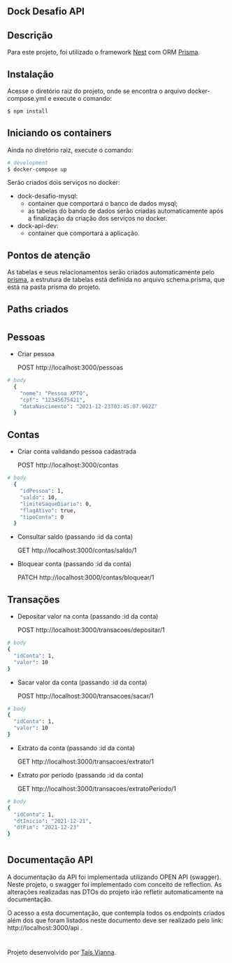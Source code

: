 ## Dock Desafio API

## Descrição

Para este projeto, foi utilizado o framework [Nest](https://github.com/nestjs/nest) com ORM [Prisma](https://www.prisma.io/).

## Instalação
Acesse o diretório raiz do projeto, onde se encontra o arquivo docker-compose.yml e execute o comando:
```bash
$ npm install
```

## Iniciando os containers
Ainda no diretório raiz, execute o comando:
```bash
# development
$ docker-compose up
```

Serão criados dois serviços no docker:
  - dock-desafio-mysql:
    - container que comportará o banco de dados mysql;
    - as tabelas do bando de dados serão criadas automaticamente após a finalização da criação dos serviços no docker.
  - dock-api-dev:
    - container que comportará a aplicação.

## Pontos de atenção

As tabelas e seus relacionamentos serão criados automaticamente pelo [prisma](https://www.prisma.io/), a estrutura de tabelas está definida no arquivo schema.prisma, que está na pasta prisma do projeto.

## Paths criados
#
## Pessoas
- Criar pessoa

  POST http://localhost:3000/pessoas
```bash
# body
  {
    "nome": "Pessoa XPTO",
    "cpf": "12345675421",
    "dataNascimento": "2021-12-23T03:45:07.902Z"
  }
```
## Contas
- Criar conta validando pessoa cadastrada

  POST http://localhost:3000/contas
```bash
# body
  {
    "idPessoa": 1,
    "saldo": 10,
    "limiteSaqueDiario": 0,
    "flagAtivo": true,
    "tipoConta": 0
  }
```
- Consultar saldo (passando :id da conta)

  GET http://localhost:3000/contas/saldo/1

- Bloquear conta (passando :id da conta)

  PATCH http://localhost:3000/contas/bloquear/1

## Transações
- Depositar valor na conta (passando :id da conta)

  POST http://localhost:3000/transacoes/depositar/1
```bash
# body 
{
  "idConta": 1,
  "valor": 10
}
``` 
- Sacar valor da conta (passando :id da conta)

  POST http://localhost:3000/transacoes/sacar/1
```bash
# body 
{
  "idConta": 1,
  "valor": 10
}
``` 
- Extrato da conta (passando :id da conta)

  GET http://localhost:3000/transacoes/extrato/1


- Extrato por período (passando :id da conta)

  GET http://localhost:3000/transacoes/extratoPeriodo/1
```bash
# body
{
  "idConta": 1,
  "dtInicio": "2021-12-21",
  "dtFim": "2021-12-23"
}
``` 
#

## Documentação API
A documentação da API foi implementada utilizando OPEN API (swagger). Neste projeto, o swagger foi implementado com conceito de reflection. As alterações realizadas nas DTOs do projeto irão refletir automaticamente na documentação.

O acesso a esta documentação, que contempla todos os endpoints criados além dos que foram listados neste documento deve ser realizado pelo link: http://localhost:3000/api .

#
Projeto desenvolvido por [Taís Vianna](https://github.com/tvianna).
